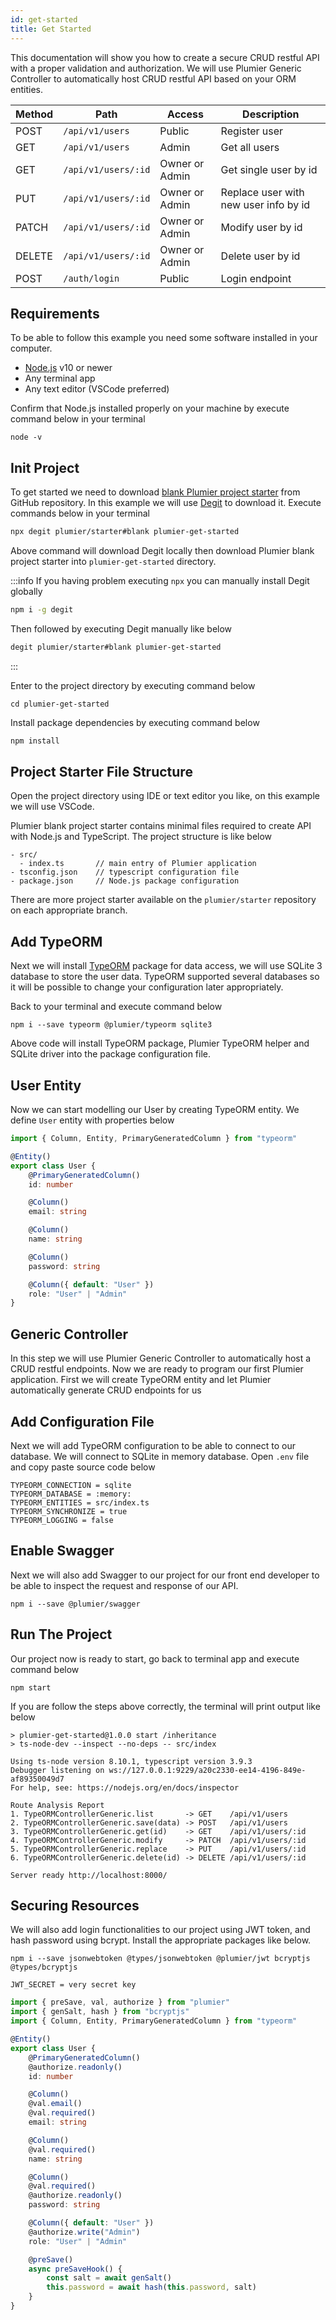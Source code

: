 ```yaml
---
id: get-started
title: Get Started
---
```


This documentation will show you how to create a secure CRUD restful API with a proper validation and authorization. We will use Plumier Generic Controller to automatically host CRUD restful API based on your ORM entities. 


| Method | Path                | Access         | Description                           |
| ------ | ------------------- | -------------- | ------------------------------------- |
| POST   | `/api/v1/users`     | Public         | Register user                         |
| GET    | `/api/v1/users`     | Admin          | Get all users                         |
| GET    | `/api/v1/users/:id` | Owner or Admin | Get single user by id                 |
| PUT    | `/api/v1/users/:id` | Owner or Admin | Replace user with new user info by id |
| PATCH  | `/api/v1/users/:id` | Owner or Admin | Modify user by id                     |
| DELETE | `/api/v1/users/:id` | Owner or Admin | Delete user by id                     |
| POST   | `/auth/login`       | Public         | Login endpoint                        |

## Requirements 

To be able to follow this example you need some software installed in your computer.
* [Node.js](https://nodejs.org/en/) v10 or newer 
* Any terminal app
* Any text editor (VSCode preferred)

Confirm that Node.js installed properly on your machine by execute command below in your terminal

```
node -v
```

## Init Project

To get started we need to download [blank Plumier project starter](https://github.com/plumier/starter) from GitHub repository. In this example we will use [Degit](https://www.npmjs.com/package/degit) to download it. Execute commands below in your terminal

```sh
npx degit plumier/starter#blank plumier-get-started
``` 

Above command will download Degit locally then download Plumier blank project starter into `plumier-get-started` directory. 

:::info
If you having problem executing `npx` you can manually install Degit globally
```sh
npm i -g degit
```

Then followed by executing Degit manually like below

```sh
degit plumier/starter#blank plumier-get-started
```
:::

Enter to the project directory by executing command below

```
cd plumier-get-started
```

Install package dependencies by executing command below 

```sh
npm install
```

## Project Starter File Structure
Open the project directory using IDE or text editor you like, on this example we will use VSCode. 

Plumier blank project starter contains minimal files required to create API with Node.js and TypeScript. The project structure is like below

```
- src/
  - index.ts       // main entry of Plumier application
- tsconfig.json    // typescript configuration file
- package.json     // Node.js package configuration
```

There are more project starter available on the `plumier/starter` repository on each appropriate branch. 

## Add TypeORM

Next we will install [TypeORM](https://typeorm.io) package for data access, we will use SQLite 3 database to store the user data. TypeORM supported several databases so it will be possible to change your configuration later appropriately. 

Back to your terminal and execute command below

```
npm i --save typeorm @plumier/typeorm sqlite3 
```

Above code will install TypeORM package, Plumier TypeORM helper and SQLite driver into the package configuration file.  

## User Entity 

Now we can start modelling our User by creating TypeORM entity. We define `User` entity with properties below 

```typescript title="File: src/user/user-entity.ts"
import { Column, Entity, PrimaryGeneratedColumn } from "typeorm"

@Entity()
export class User {
    @PrimaryGeneratedColumn()
    id: number

    @Column()
    email: string

    @Column()
    name: string

    @Column()
    password: string

    @Column({ default: "User" })
    role: "User" | "Admin"
}
```

## Generic Controller 

In this step we will use Plumier Generic Controller to automatically host a CRUD restful endpoints.
Now we are ready to program our first Plumier application. First we will create TypeORM entity and let Plumier automatically generate CRUD endpoints for us



## Add Configuration File
Next we will add TypeORM configuration to be able to connect to our database. We will connect to SQLite in memory database.  Open `.env` file and copy paste source code below

```
TYPEORM_CONNECTION = sqlite
TYPEORM_DATABASE = :memory:
TYPEORM_ENTITIES = src/index.ts
TYPEORM_SYNCHRONIZE = true
TYPEORM_LOGGING = false
```

## Enable Swagger 
Next we will also add Swagger to our project for our front end developer to be able to inspect the request and response of our API. 

```
npm i --save @plumier/swagger
```

## Run The Project
Our project now is ready to start, go back to terminal app and execute command below

```
npm start
```

If you are follow the steps above correctly, the terminal will print output like below 

```
> plumier-get-started@1.0.0 start /inheritance
> ts-node-dev --inspect --no-deps -- src/index

Using ts-node version 8.10.1, typescript version 3.9.3
Debugger listening on ws://127.0.0.1:9229/a20c2330-ee14-4196-849e-af89350049d7
For help, see: https://nodejs.org/en/docs/inspector

Route Analysis Report
1. TypeORMControllerGeneric.list       -> GET    /api/v1/users
2. TypeORMControllerGeneric.save(data) -> POST   /api/v1/users
3. TypeORMControllerGeneric.get(id)    -> GET    /api/v1/users/:id
4. TypeORMControllerGeneric.modify     -> PATCH  /api/v1/users/:id
5. TypeORMControllerGeneric.replace    -> PUT    /api/v1/users/:id
6. TypeORMControllerGeneric.delete(id) -> DELETE /api/v1/users/:id

Server ready http://localhost:8000/
```

## Securing Resources

We will also add login functionalities to our project using JWT token, and hash password using bcrypt. Install the appropriate packages like below.

```
npm i --save jsonwebtoken @types/jsonwebtoken @plumier/jwt bcryptjs @types/bcryptjs
```

```
JWT_SECRET = very secret key
```


```typescript title="File: src/user/user-entity.ts"
import { preSave, val, authorize } from "plumier"
import { genSalt, hash } from "bcryptjs"
import { Column, Entity, PrimaryGeneratedColumn } from "typeorm"

@Entity()
export class User {
    @PrimaryGeneratedColumn()
    @authorize.readonly()
    id: number

    @Column()
    @val.email()
    @val.required()
    email: string

    @Column()
    @val.required()
    name: string

    @Column()
    @val.required()
    @authorize.readonly()
    password: string

    @Column({ default: "User" })
    @authorize.write("Admin")
    role: "User" | "Admin"

    @preSave()
    async preSaveHook() {
        const salt = await genSalt()
        this.password = await hash(this.password, salt)
    }
}
```

